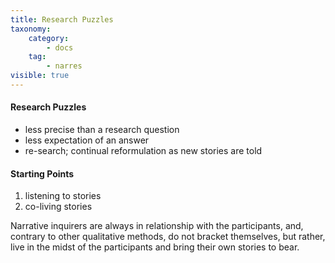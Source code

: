 ```yaml
---
title: Research Puzzles
taxonomy:
    category:
        - docs
    tag:
        - narres
visible: true
---
```


#### Research Puzzles

- less precise than a research question
- less expectation of an answer
- re-search; continual reformulation as new stories are told

#### Starting Points
1. listening to stories
2. co-living stories

Narrative inquirers are always in relationship with the participants, and, contrary to other qualitative methods, do not bracket themselves, but rather, live in the midst of the participants and bring their own stories to bear.
